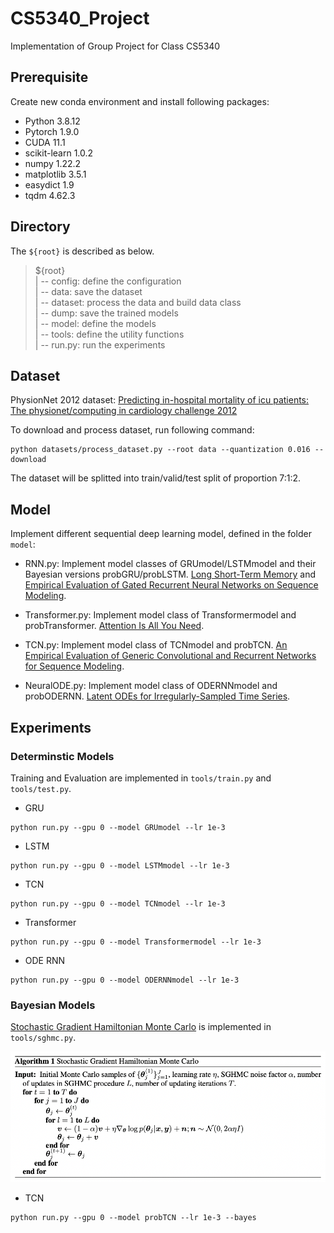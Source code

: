 # CS5340_Project
Implementation of Group Project for Class CS5340

## Prerequisite
Create new conda environment and install following packages:
* Python 3.8.12
* Pytorch 1.9.0
* CUDA 11.1
* scikit-learn 1.0.2
* numpy 1.22.2
* matplotlib 3.5.1
* easydict 1.9
* tqdm 4.62.3

## Directory
The `${root}` is described as below.
> ${root}\
| -- config: define the configuration\
| -- data: save the dataset\
| -- dataset: process the data and build data class\
| -- dump: save the trained models\
| -- model: define the models\
| -- tools: define the utility functions\
| -- run.py: run the experiments

## Dataset
PhysionNet 2012 dataset: [Predicting in-hospital mortality of icu patients: The physionet/computing in cardiology challenge 2012](https://ieeexplore.ieee.org/abstract/document/6420376)

To download and process dataset, run following command:
```
python datasets/process_dataset.py --root data --quantization 0.016 --download
```

The dataset will be splitted into train/valid/test split of proportion 7:1:2.

## Model
Implement different sequential deep learning model, defined in the folder `model`:

* RNN.py: Implement model classes of GRUmodel/LSTMmodel and their Bayesian versions probGRU/probLSTM. [Long Short-Term Memory](https://ieeexplore.ieee.org/abstract/document/6795963) and [Empirical Evaluation of Gated Recurrent Neural Networks on Sequence Modeling](https://arxiv.org/pdf/1412.3555.pdf?ref=hackernoon.com).

* Transformer.py: Implement model class of Transformermodel and probTransformer. [Attention Is All You Need](https://proceedings.neurips.cc/paper/2017/file/3f5ee243547dee91fbd053c1c4a845aa-Paper.pdf).

* TCN.py: Implement model class of TCNmodel and probTCN. [An Empirical Evaluation of Generic Convolutional and Recurrent Networks for Sequence Modeling](https://arxiv.org/pdf/1803.01271.pdf).

* NeuralODE.py: Implement model class of ODERNNmodel and probODERNN. [Latent ODEs for Irregularly-Sampled Time Series](https://papers.nips.cc/paper/2019/file/42a6845a557bef704ad8ac9cb4461d43-Paper.pdf).


## Experiments

### Determinstic Models
Training and Evaluation are implemented in `tools/train.py` and `tools/test.py`.

* GRU
```
python run.py --gpu 0 --model GRUmodel --lr 1e-3
```

* LSTM
```
python run.py --gpu 0 --model LSTMmodel --lr 1e-3
```

* TCN
```
python run.py --gpu 0 --model TCNmodel --lr 1e-3
```

* Transformer
```
python run.py --gpu 0 --model Transformermodel --lr 1e-3
```

* ODE RNN
```
python run.py --gpu 0 --model ODERNNmodel --lr 1e-3
```

### Bayesian Models
[Stochastic Gradient Hamiltonian Monte Carlo](https://proceedings.mlr.press/v32/cheni14.pdf) is implemented in `tools/sghmc.py`.

![image](https://github.com/guxm2021/CS5340_Project/blob/main/assets/SGHMC.png)

* TCN
```
python run.py --gpu 0 --model probTCN --lr 1e-3 --bayes
```

